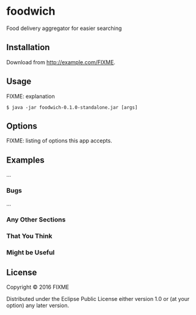 # foodwich

Food delivery aggregator for easier searching

## Installation

Download from http://example.com/FIXME.

## Usage

FIXME: explanation

    $ java -jar foodwich-0.1.0-standalone.jar [args]

## Options

FIXME: listing of options this app accepts.

## Examples

...

### Bugs

...

### Any Other Sections
### That You Think
### Might be Useful

## License

Copyright © 2016 FIXME

Distributed under the Eclipse Public License either version 1.0 or (at
your option) any later version.
